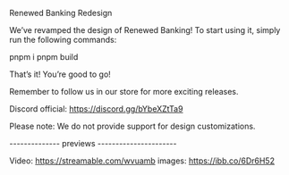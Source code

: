 Renewed Banking Redesign

We’ve revamped the design of Renewed Banking! To start using it, simply run the following commands:

pnpm i
pnpm build


That’s it! You’re good to go!

Remember to follow us in our store for more exciting releases.

Discord official: https://discord.gg/bYbeXZtTa9

Please note: We do not provide support for design customizations.


-------------- previews ----------------------

Video: https://streamable.com/wvuamb
images: https://ibb.co/6Dr6H52
